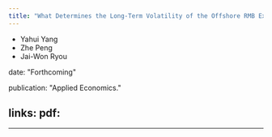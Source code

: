 ```yaml
---
title: "What Determines the Long-Term Volatility of the Offshore RMB Exchange Rate?"
---
```

- Yahui Yang
- Zhe Peng
- Jai-Won Ryou

date: "Forthcoming"

publication: "Applied Economics."

links:
pdf: 
-----

-------
